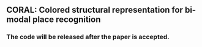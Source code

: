 ## CORAL: Colored structural representation for bi-modal place recognition
### The code will be released after the paper is accepted.
